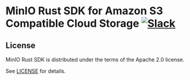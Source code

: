 # MinIO Rust SDK for Amazon S3 Compatible Cloud Storage [![Slack](https://slack.min.io/slack?type=svg)](https://slack.min.io)

## License
MinIO Rust SDK is distributed under the terms of the Apache 2.0 license.

See [LICENSE](LICENSE) for details.
